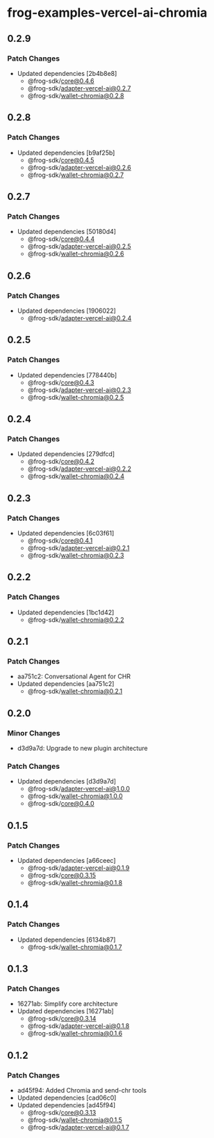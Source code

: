 # frog-examples-vercel-ai-chromia

## 0.2.9

### Patch Changes

- Updated dependencies [2b4b8e8]
  - @frog-sdk/core@0.4.6
  - @frog-sdk/adapter-vercel-ai@0.2.7
  - @frog-sdk/wallet-chromia@0.2.8

## 0.2.8

### Patch Changes

- Updated dependencies [b9af25b]
  - @frog-sdk/core@0.4.5
  - @frog-sdk/adapter-vercel-ai@0.2.6
  - @frog-sdk/wallet-chromia@0.2.7

## 0.2.7

### Patch Changes

- Updated dependencies [50180d4]
  - @frog-sdk/core@0.4.4
  - @frog-sdk/adapter-vercel-ai@0.2.5
  - @frog-sdk/wallet-chromia@0.2.6

## 0.2.6

### Patch Changes

- Updated dependencies [1906022]
  - @frog-sdk/adapter-vercel-ai@0.2.4

## 0.2.5

### Patch Changes

- Updated dependencies [778440b]
  - @frog-sdk/core@0.4.3
  - @frog-sdk/adapter-vercel-ai@0.2.3
  - @frog-sdk/wallet-chromia@0.2.5

## 0.2.4

### Patch Changes

- Updated dependencies [279dfcd]
  - @frog-sdk/core@0.4.2
  - @frog-sdk/adapter-vercel-ai@0.2.2
  - @frog-sdk/wallet-chromia@0.2.4

## 0.2.3

### Patch Changes

- Updated dependencies [6c03f61]
  - @frog-sdk/core@0.4.1
  - @frog-sdk/adapter-vercel-ai@0.2.1
  - @frog-sdk/wallet-chromia@0.2.3

## 0.2.2

### Patch Changes

- Updated dependencies [1bc1d42]
  - @frog-sdk/wallet-chromia@0.2.2

## 0.2.1

### Patch Changes

- aa751c2: Conversational Agent for CHR
- Updated dependencies [aa751c2]
  - @frog-sdk/wallet-chromia@0.2.1

## 0.2.0

### Minor Changes

- d3d9a7d: Upgrade to new plugin architecture

### Patch Changes

- Updated dependencies [d3d9a7d]
  - @frog-sdk/adapter-vercel-ai@1.0.0
  - @frog-sdk/wallet-chromia@1.0.0
  - @frog-sdk/core@0.4.0

## 0.1.5

### Patch Changes

- Updated dependencies [a66ceec]
  - @frog-sdk/adapter-vercel-ai@0.1.9
  - @frog-sdk/core@0.3.15
  - @frog-sdk/wallet-chromia@0.1.8

## 0.1.4

### Patch Changes

- Updated dependencies [6134b87]
  - @frog-sdk/wallet-chromia@0.1.7

## 0.1.3

### Patch Changes

- 16271ab: Simplify core architecture
- Updated dependencies [16271ab]
  - @frog-sdk/core@0.3.14
  - @frog-sdk/adapter-vercel-ai@0.1.8
  - @frog-sdk/wallet-chromia@0.1.6

## 0.1.2

### Patch Changes

- ad45f94: Added Chromia and send-chr tools
- Updated dependencies [cad06c0]
- Updated dependencies [ad45f94]
  - @frog-sdk/core@0.3.13
  - @frog-sdk/wallet-chromia@0.1.5
  - @frog-sdk/adapter-vercel-ai@0.1.7

